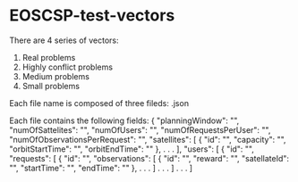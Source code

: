 # EOSCSP-test-vectors
There are 4 series of vectors:
1. Real problems
2. Highly conflict problems
3. Medium problems
4. Small problems

Each file name is composed of three fileds: <problem seriess>_<number of requests>_<random number>.json

Each file contains the following fields:
{
 "planningWindow": "<Integer>",
 "numOfSattelites": "<Integer>",
 "numOfUsers": "<Integer>",
 "numOfRequestsPerUser": "<Integer>",
 "numOfObservationsPerRequest": "<Integer>",
 "satellites": [
{
  "id": "<Integer>",
  "capacity": "<Integer>",
  "orbitStartTime": "<Integer>",
  "orbitEndTime": "<Integer>"
},
	.
	.
	.
],
 "users": [
{
  "id": "<Integer>",
 "requests": [
{
  "id": "<Integer>",
 "observations": [
{
  "id": "<Integer>",
  "reward": "<Integer>",
  "satellateId": "<Integer>",
  "startTime": "<Integer>",
  "endTime": "<Integer>"
},
	.
	.
	.
]
	.
	.
	.
]
	.
	.
	.
]

